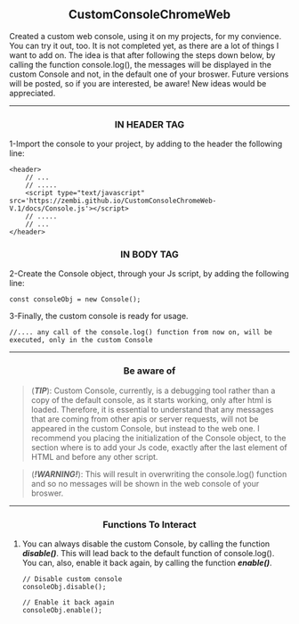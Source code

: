 <h2 align='center'>CustomConsoleChromeWeb</h2>
Created a custom web console, using it on my projects, for my convience. You can try it out, too. It is not completed yet, as there are a lot of things I want
to add on. The idea is that after following the steps down below, by calling the function console.log(), the messages will be displayed in the custom Console
and not, in the default one of your broswer. Future versions will be posted, so if you are interested, be aware! New ideas would be appreciated.
<br>
<hr>
<h3 align='center'>IN HEADER TAG</h3>
1-Import the console to your project, by adding to the header the following line:
    
    <header>
        // ...
        // .....
        <script type="text/javascript" src='https://zembi.github.io/CustomConsoleChromeWeb-V.1/docs/Console.js'></script>
        // .....
        // ...
    </header>
    
<h3 align='center'>IN BODY TAG</h3>
2-Create the Console object, through your Js script, by adding the following line:

    const consoleObj = new Console();


3-Finally, the custom console is ready for usage.

    //.... any call of the console.log() function from now on, will be executed, only in the custom Console
<hr>    
<h3 align='center'>Be aware of</h3>

> (**_TIP_**): Custom Console, currently, is a debugging tool rather than a copy of the default console, as it starts working, only after html is loaded.
               Therefore, it is essential to understand that any messages that are coming from other apis or server requests, will not be appeared in the
               custom Console, but instead to the web one. I recommend you placing the initialization of the Console object, to the section where is to add
               your Js code, exactly after the last element of HTML and before any other script.

> (**_!WARNING!_**): This will result in overwriting the console.log() function and so no messages will be shown in the web console of your broswer.
<hr>
<h3 align='center'>Functions To Interact</h3>
<ol>
    <li>
    You can always disable the custom Console, by calling the function <b><i>disable()</i></b>. This will lead back to the default function of console.log(). 
    You can, also, enable it back again, by calling the function <b><i>enable()</i></b>.  

    // Disable custom console
    consoleObj.disable();

    // Enable it back again
    consoleObj.enable();  
 </li>
